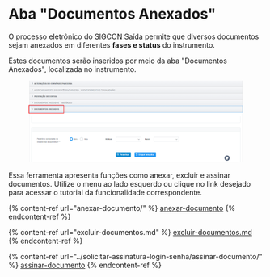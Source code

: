 # Aba "Documentos Anexados"

O processo eletrônico do [SIGCON Saída](http://sigconsaida.mg.gov.br/) permite que diversos documentos sejam anexados em diferentes **fases e status** do instrumento.

Estes documentos serão inseridos por meio da aba "Documentos Anexados", localizada no instrumento. &#x20;

<figure><img src="../../.gitbook/assets/image (192).png" alt=""><figcaption></figcaption></figure>

Essa ferramenta apresenta funções como anexar, excluir e assinar documentos. Utilize o menu ao lado esquerdo ou clique no link desejado para acessar o tutorial da funcionalidade correspondente.

{% content-ref url="anexar-documento/" %}
[anexar-documento](anexar-documento/)
{% endcontent-ref %}

{% content-ref url="excluir-documentos.md" %}
[excluir-documentos.md](excluir-documentos.md)
{% endcontent-ref %}

{% content-ref url="../solicitar-assinatura-login-senha/assinar-documento/" %}
[assinar-documento](../solicitar-assinatura-login-senha/assinar-documento/)
{% endcontent-ref %}
